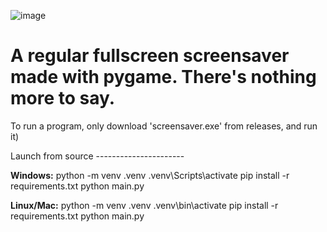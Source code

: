 ![image](https://github.com/user-attachments/assets/1ab4e308-8ce0-4eb7-afa5-8bf110645294)
# A regular fullscreen screensaver made with pygame. There's nothing more to say.

To run a program, only download 'screensaver.exe' from releases, and run it)

Launch from source ----------------------

**Windows:**
python -m venv .venv
.venv\Scripts\activate
pip install -r requirements.txt
python main.py

**Linux/Mac:**
python -m venv .venv
.venv\bin\activate
pip install -r requirements.txt
python main.py

